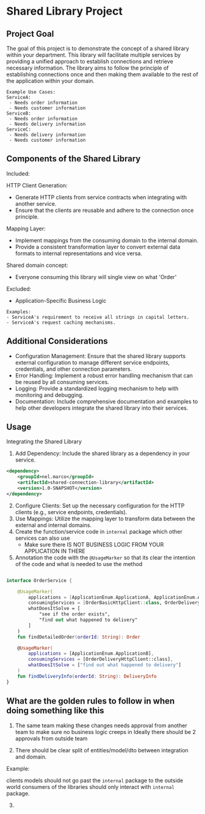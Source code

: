 # Shared Library Project

## Project Goal

The goal of this project is to demonstrate the concept of a shared library within your department.
This library will facilitate multiple services by providing a unified approach to establish connections
and retrieve necessary information. The library aims to follow the principle of establishing connections
once and then making them available to the rest of the application within your domain.

```
Example Use Cases:
ServiceA: 
 - Needs order information
 - Needs customer information
ServiceB:
 - Needs order information
 - Needs delivery information
ServiceC:
 - Needs delivery information
 - Needs customer information
```

## Components of the Shared Library
Included:

HTTP Client Generation:
- Generate HTTP clients from service contracts when integrating with another service.
- Ensure that the clients are reusable and adhere to the connection once principle.

Mapping Layer:
- Implement mappings from the consuming domain to the internal domain.
- Provide a consistent transformation layer to convert external data formats to internal representations and vice versa.

Shared domain concept:
- Everyone consuming this library will single view on what 'Order'

Excluded:

- Application-Specific Business Logic
```text
Examples:
- ServiceA's requirement to receive all strings in capital letters.
- ServiceA's request caching mechanisms.
```


## Additional Considerations

- Configuration Management: Ensure that the shared library supports external configuration to manage different service endpoints, credentials, and other connection parameters.
- Error Handling: Implement a robust error handling mechanism that can be reused by all consuming services.
- Logging: Provide a standardized logging mechanism to help with monitoring and debugging.
- Documentation: Include comprehensive documentation and examples to help other developers integrate the shared library into their services.

## Usage
Integrating the Shared Library

1.  Add Dependency: Include the shared library as a dependency in your service.
```xml
<dependency>
    <groupId>nel.marco</groupId>
    <artifactId>shared-connection-library</artifactId>
    <version>1.0-SNAPSHOT</version>
</dependency>
```
2.  Configure Clients: Set up the necessary configuration for the HTTP clients (e.g., service endpoints, credentials).
3.  Use Mappings: Utilize the mapping layer to transform data between the external and internal domains.
4.  Create the function/service code in `internal` package which other services can also use
     - Make sure there IS NOT BUSINESS LOGIC FROM YOUR APPLICATION IN THERE
5.  Annotation the code with the `@UsageMarker` so that its clear the intention of the code and what is needed to use the method


```kotlin

interface OrderService {

    @UsageMarker(
        applications = [ApplicationEnum.ApplicationA, ApplicationEnum.ApplicationB],
        consumingServices = [OrderBasicHttpClient::class, OrderDeliveryHttpClient::class],
        whatDoesItSolve = [
            "see if the order exists",
            "find out what happened to delivery"
        ]
    )
    fun findDetailedOrder(orderId: String): Order

    @UsageMarker(
        applications = [ApplicationEnum.ApplicationB],
        consumingServices = [OrderDeliveryHttpClient::class],
        whatDoesItSolve = ["find out what happened to delivery"]
    )
    fun findDeliveryInfo(orderId: String): DeliveryInfo
}
```



## What are the golden rules to follow in when doing something like this

1. The same team making these changes needs approval from another team to make sure no business logic creeps in
Ideally there should be 2 approvals from outside team

2. There should be clear split of entities/model/dto between integration and domain.

Example:

clients models should not go past the `internal` package to the outside world
consumers of the libraries should only interact with `internal` package.

3.
